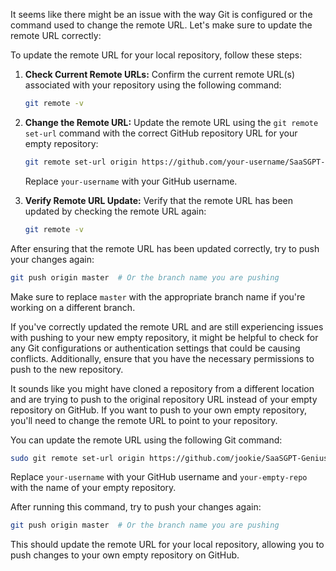 

It seems like there might be an issue with the way Git is configured or the command used to change the remote URL. 
Let's make sure to update the remote URL correctly:

To update the remote URL for your local repository, follow these steps:

1. **Check Current Remote URLs:**
   Confirm the current remote URL(s) associated with your repository using the following command:
   ```bash
   git remote -v
   ```

2. **Change the Remote URL:**
   Update the remote URL using the `git remote set-url` command with the correct GitHub repository URL for your empty repository:
   ```bash
   git remote set-url origin https://github.com/your-username/SaaSGPT-Genius.git
   ```
   Replace `your-username` with your GitHub username.

3. **Verify Remote URL Update:**
   Verify that the remote URL has been updated by checking the remote URL again:
   ```bash
   git remote -v
   ```

After ensuring that the remote URL has been updated correctly, try to push your changes again:

```bash
git push origin master  # Or the branch name you are pushing
```

Make sure to replace `master` with the appropriate branch name if you're working on a different branch.

If you've correctly updated the remote URL and are still experiencing issues with pushing to your new empty repository, it might be helpful to check for any Git configurations or authentication settings that could be causing conflicts. Additionally, ensure that you have the necessary permissions to push to the new repository.





It sounds like you might have cloned a repository from a different location and are trying to push to the original repository URL instead of your empty repository on GitHub. If you want to push to your own empty repository, you'll need to change the remote URL to point to your repository.

You can update the remote URL using the following Git command:

```bash
sudo git remote set-url origin https://github.com/jookie/SaaSGPT-Genius
```

Replace `your-username` with your GitHub username and `your-empty-repo` with the name of your empty repository.

After running this command, try to push your changes again:

```bash
git push origin master  # Or the branch name you are pushing
```

This should update the remote URL for your local repository, allowing you to push changes to your own empty repository on GitHub.